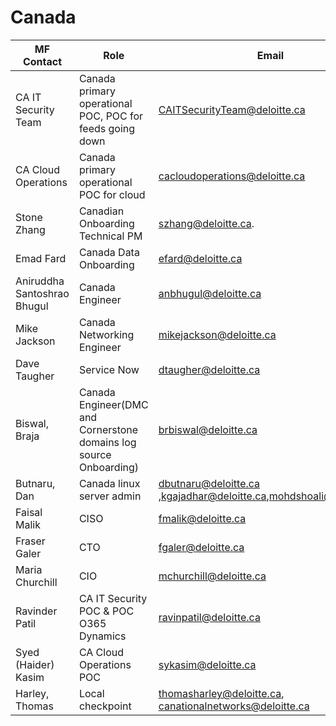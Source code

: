 # **Canada**
|MF Contact|Role|Email|
|--|--|--|
|CA IT Security Team | Canada primary operational POC, POC for feeds going down | CAITSecurityTeam@deloitte.ca
 | CA Cloud Operations | Canada primary operational POC for cloud |  cacloudoperations@deloitte.ca
|Stone Zhang|Canadian Onboarding Technical PM|szhang@deloitte.ca.
|Emad Fard|Canada Data Onboarding|efard@deloitte.ca
|Aniruddha Santoshrao Bhugul|Canada Engineer|anbhugul@deloitte.ca
|Mike Jackson|Canada Networking Engineer|mikejackson@deloitte.ca
|Dave Taugher|Service Now|dtaugher@deloitte.ca
|Biswal, Braja|Canada Engineer(DMC and Cornerstone domains log source Onboarding)|brbiswal@deloitte.ca
|Butnaru, Dan | Canada linux server admin | dbutnaru@deloitte.ca ,kgajadhar@deloitte.ca,mohdshoali@deloitte.ca
|Faisal Malik|CISO |fmalik@deloitte.ca|
|Fraser Galer|CTO|fgaler@deloitte.ca|
|Maria Churchill|CIO|mchurchill@deloitte.ca|
 | Ravinder Patil | CA IT Security POC & POC O365 Dynamics |  ravinpatil@deloitte.ca
| Syed (Haider) Kasim | CA Cloud Operations POC | sykasim@deloitte.ca | 
| Harley, Thomas | Local checkpoint | thomasharley@deloitte.ca, canationalnetworks@deloitte.ca
